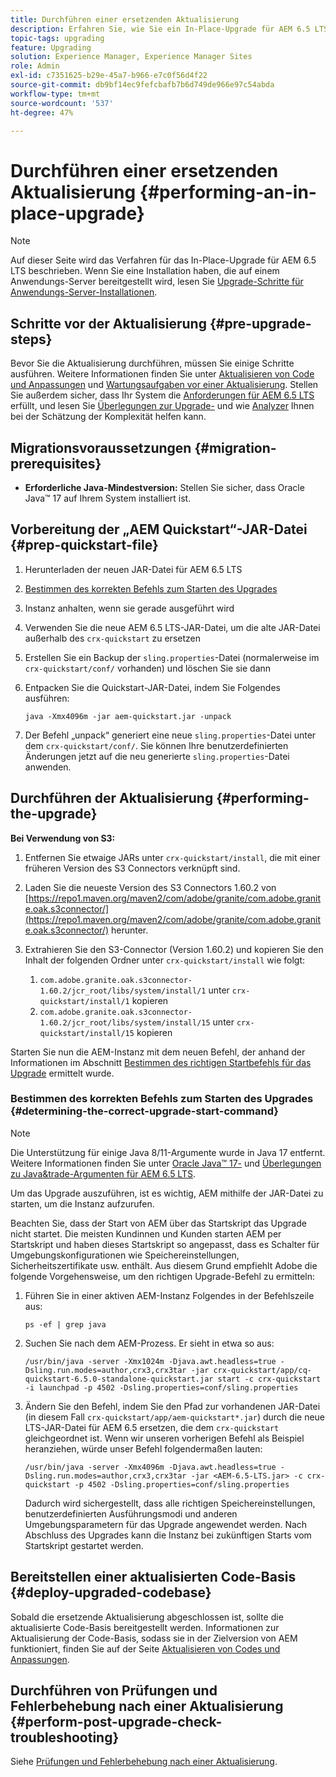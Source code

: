 ```yaml
---
title: Durchführen einer ersetzenden Aktualisierung
description: Erfahren Sie, wie Sie ein In-Place-Upgrade für AEM 6.5 LTS durchführen.
topic-tags: upgrading
feature: Upgrading
solution: Experience Manager, Experience Manager Sites
role: Admin
exl-id: c7351625-b29e-45a7-b966-e7c0f56d4f22
source-git-commit: db9bf14ec9fefcbafb7b6d749de966e97c54abda
workflow-type: tm+mt
source-wordcount: '537'
ht-degree: 47%

---
```


# Durchführen einer ersetzenden Aktualisierung {#performing-an-in-place-upgrade}

>[!NOTE]
>
>Auf dieser Seite wird das Verfahren für das In-Place-Upgrade für AEM 6.5 LTS beschrieben. Wenn Sie eine Installation haben, die auf einem Anwendungs-Server bereitgestellt wird, lesen Sie [Upgrade-Schritte für Anwendungs-Server-Installationen](/help/sites-deploying/app-server-upgrade.md).

## Schritte vor der Aktualisierung {#pre-upgrade-steps}

Bevor Sie die Aktualisierung durchführen, müssen Sie einige Schritte ausführen. Weitere Informationen finden Sie unter [Aktualisieren von Code und Anpassungen](/help/sites-deploying/upgrading-code-and-customizations.md) und [Wartungsaufgaben vor einer Aktualisierung](/help/sites-deploying/pre-upgrade-maintenance-tasks.md). Stellen Sie außerdem sicher, dass Ihr System die [Anforderungen für AEM 6.5 LTS](/help/sites-deploying/technical-requirements.md) erfüllt, und lesen Sie [Überlegungen zur Upgrade-](/help/sites-deploying/upgrade-planning.md) und wie [Analyzer](/help/sites-deploying/pattern-detector.md) Ihnen bei der Schätzung der Komplexität helfen kann.

<!--Finally, the downtime during the upgrade can be significally reduced by indexing the repository **before** performing the upgrade. For more information, see [Using Offline Reindexing To Reduce Downtime During an Upgrade](/help/sites-deploying/upgrade-offline-reindexing.md)-->

## Migrationsvoraussetzungen {#migration-prerequisites}

* **Erforderliche Java-Mindestversion:** Stellen Sie sicher, dass Oracle Java™ 17 auf Ihrem System installiert ist.

## Vorbereitung der „AEM Quickstart“-JAR-Datei {#prep-quickstart-file}

1. Herunterladen der neuen JAR-Datei für AEM 6.5 LTS

1. [Bestimmen des korrekten Befehls zum Starten des Upgrades](#determining-the-correct-upgrade-start-command)

1. Instanz anhalten, wenn sie gerade ausgeführt wird

1. Verwenden Sie die neue AEM 6.5 LTS-JAR-Datei, um die alte JAR-Datei außerhalb des `crx-quickstart` zu ersetzen

1. Erstellen Sie ein Backup der `sling.properties`-Datei (normalerweise im `crx-quickstart/conf/` vorhanden) und löschen Sie sie dann

1. Entpacken Sie die Quickstart-JAR-Datei, indem Sie Folgendes ausführen:

   ```shell
   java -Xmx4096m -jar aem-quickstart.jar -unpack
   ```

1. Der Befehl „unpack“ generiert eine neue `sling.properties`-Datei unter dem `crx-quickstart/conf/`. Sie können Ihre benutzerdefinierten Änderungen jetzt auf die neu generierte `sling.properties`-Datei anwenden.

<!-- Alexandru: drafting temporarily

## Content Repository Migration {#content-repository-migration}

This migration is not required if you are upgrading from AEM 6.3. For versions older than 6.3, Adobe provides a tool that can be used to migrate the repository to the new version of the Oak Segment Tar present in AEM 6.3. It is provided as part of the quickstart package and is mandatory for any upgrades that will be using TarMK. Upgrades for environments that are using MongoMK do not require repository migration. For more information on what the benefits of the new Segment Tar format are, see the [Migrating to Oak Segment Tar FAQ](/help/sites-deploying/revision-cleanup.md#online-revision-cleanup-frequently-asked-questions).

The actual migration is performed using the standard AEM quickstart jar file, executed with a new `-x crx2oak` option which executes the crx2oak tool to simplify the upgrade and make it more robust.

>[!NOTE]
>
>If you are performing TarMK repository content migration using the CRX2Oak Quickstart extension, you might remove the **samplecontent** runmode by adding the following to the migration command line:
>
>* `--promote-runmode nosamplecontent`
>

To determine the command that you should run, use the following command:

```shell
java -Xmx4096m -jar aem-quickstart.jar -v -x crx2oak -xargs -- --load-profile <<YOUR_PROFILE>> <<ADDITIONAL_FLAGS>>
```

Where `<<YOUR_PROFILE>>` and `<<ADDITIONAL_FLAGS>>` are replaced with the profile and flags listed in the following table:

<table>
 <tbody>
  <tr>
   <td><strong>Source Repository</strong></td>
   <td><strong>Target Repository</strong></td>
   <td><strong>Profile</strong></td>
   <td><strong>Additional Flags</strong><br /> </td>
  </tr>
  <tr>
   <td>crx2 or TarMK with <code>FileDataStore</code></td>
   <td>TarMK</td>
   <td>segment-fds</td>
   <td>See Troubleshooting section below</td>
  </tr>
  <tr>
   <td>crx2</td>
   <td>MongoMK</td>
   <td>mongo-from-crx2 </td>
   <td><code>-T mongo-uri=mongo://mongo-host:mongo-port -T mongo-db=mongo-database-name</code></td>
  </tr>
  <tr>
   <td>TarMK or crx2 with <code>S3DataStore</code></td>
   <td>TarMK</td>
   <td>segment-custom-ds</td>
   <td>See Troubleshooting section below</td>
  </tr>
  <tr>
   <td>TarMK with no datastore</td>
   <td>TarMK</td>
   <td>segment-no-ds</td>
   <td> </td>
  </tr>
  <tr>
   <td>MongoMK</td>
   <td>MongoMK</td>
   <td>No migration is needed</td>
   <td> </td>
  </tr>
 </tbody>
</table>

**Where:**

* `mongo-host` is the MongoDB server IP (for example, 127.0.0.1)

* `mongo-port` is the MongoDB server port (for example: 27017)

* `mongo-database-name` represents the name of the database (for example: aem-author)

**You may also require additional switches for the following scenarios:**

* If you are performing the upgrade on a Windows system where Java memory mapping is not handled correctly, add the `--disable-mmap` parameter to the command.

For additional instructions on using the crx2oak tool, see Using the [CRX2Oak Migration Tool](/help/sites-deploying/using-crx2oak.md). The crx2oak helper JAR can be manually upgraded if needed, by manually replacing it with newer versions after unpacking the quickstart. Its location in the AEM installation folder is: `<aem-install>/crx-quickstart/opt/extensions/crx2oak.jar`. The newest version of the CRX2Oak migration tool is available for download from the Adobe Repository at: [https://repo1.maven.org/maven2/com/adobe/granite/crx2oak/](https://repo1.maven.org/maven2/com/adobe/granite/crx2oak/)

If the migration has completed successfully, the tool will exit with an exit code of zero. Additionally, check for WARN and ERROR messages in the `upgrade.log` file, located under `crx-quickstart/logs` in the AEM installation directory, as these could indicate non-fatal errors that occurred during the migration.

Check the configuration files beneath `crx-quickstart/install` folder. If a migration was necessary these will be updated to reflect the target repository.

**A note on datastores:**

While `FileDataStore` is the new default for AEM 6.3 installations, using an external datastore is not required. While using an external datastore is recommended as a best practice for production deployments, it is not a prerequisite to upgrade. Due to the complexity already present in upgrading AEM, Adobe recommends performing the upgrade without doing a datastore migration. If desired, a datastore migration can be executed afterwards as a separate effort.

## Troubleshooting Migration Issues {#troubleshooting-migration-issues}

Skip this section if you are upgrading from 6.3. While the provided crx2oak profiles should meet the needs of most customers, there are times when additional parameters will be necessary. If you run into an error during your migration, it is possible that there are aspects of your environment that require additional configuration options to be provided. If so, you will likely encounter the following error:

**Checkpoints are not copied, because no external datastore has been specified. This will result in the full repository reindexing on the first start. Use --skip-checkpoints to force the migration or see https://jackrabbit.apache.org/oak/docs/migration.html#Checkpoints_migration for more info.**

For some reason, the migration process needs access to binaries in the datastore and is unable to find it. To specify your datastore configuration, include the following flags in the `<<ADDITIONAL_FLAGS>>` portion of your migration command:

**For S3 datastores:**

```shell
--src-s3config=/path/to/SharedS3DataStore.config --src-s3datastore=/path/to/datastore
```

Where `/path/to/SharedS3DataStore.config` represents the path to your S3 datastore config file and `/path/to/datastore` represents the path to your S3 datastore.

**For File datastores:**

```shell
--src-datastore=/path/to/datastore
```

Where `/path/to/datastore` represents the path to your File Datastore.

-->

## Durchführen der Aktualisierung {#performing-the-upgrade}

**Bei Verwendung von S3:**

1. Entfernen Sie etwaige JARs unter `crx-quickstart/install`, die mit einer früheren Version des S3 Connectors verknüpft sind.

1. Laden Sie die neueste Version des S3 Connectors 1.60.2 von [https://repo1.maven.org/maven2/com/adobe/granite/com.adobe.granite.oak.s3connector/](https://repo1.maven.org/maven2/com/adobe/granite/com.adobe.granite.oak.s3connector/) <!-- Alexandru: this is a stub link for now --> herunter.

1. Extrahieren Sie den S3-Connector (Version 1.60.2) und kopieren Sie den Inhalt der folgenden Ordner unter `crx-quickstart/install` wie folgt:

   1. `com.adobe.granite.oak.s3connector-1.60.2/jcr_root/libs/system/install/1` unter `crx-quickstart/install/1` kopieren
   1. `com.adobe.granite.oak.s3connector-1.60.2/jcr_root/libs/system/install/15` unter `crx-quickstart/install/15` kopieren

Starten Sie nun die AEM-Instanz mit dem neuen Befehl, der anhand der Informationen im Abschnitt [Bestimmen des richtigen Startbefehls für das Upgrade](#determining-the-correct-upgrade-start-command) ermittelt wurde.

### Bestimmen des korrekten Befehls zum Starten des Upgrades {#determining-the-correct-upgrade-start-command}

>[!NOTE]
>
>Die Unterstützung für einige Java 8/11-Argumente wurde in Java 17 entfernt. Weitere Informationen finden Sie unter [Oracle Java™ 17-](https://docs.oracle.com/en/java/javase/17/docs/specs/man/java.html) und [Überlegungen zu Java&amp;trade-Argumenten für AEM 6.5 LTS](/help/sites-deploying/custom-standalone-install.md#java-17-considerations-java-considerations).

Um das Upgrade auszuführen, ist es wichtig, AEM mithilfe der JAR-Datei zu starten, um die Instanz aufzurufen.

Beachten Sie, dass der Start von AEM über das Startskript das Upgrade nicht startet. Die meisten Kundinnen und Kunden starten AEM per Startskript und haben dieses Startskript so angepasst, dass es Schalter für Umgebungskonfigurationen wie Speichereinstellungen, Sicherheitszertifikate usw. enthält. Aus diesem Grund empfiehlt Adobe die folgende Vorgehensweise, um den richtigen Upgrade-Befehl zu ermitteln:

1. Führen Sie in einer aktiven AEM-Instanz Folgendes in der Befehlszeile aus: 

   ```shell
   ps -ef | grep java
   ```

1. Suchen Sie nach dem AEM-Prozess. Er sieht in etwa so aus:

   ```shell
   /usr/bin/java -server -Xmx1024m -Djava.awt.headless=true -Dsling.run.modes=author,crx3,crx3tar -jar crx-quickstart/app/cq-quickstart-6.5.0-standalone-quickstart.jar start -c crx-quickstart -i launchpad -p 4502 -Dsling.properties=conf/sling.properties
   ```

1. Ändern Sie den Befehl, indem Sie den Pfad zur vorhandenen JAR-Datei (in diesem Fall `crx-quickstart/app/aem-quickstart*.jar`) durch die neue LTS-JAR-Datei für AEM 6.5 ersetzen, die dem `crx-quickstart` gleichgeordnet ist. Wenn wir unseren vorherigen Befehl als Beispiel heranziehen, würde unser Befehl folgendermaßen lauten:

   ```shell
   /usr/bin/java -server -Xmx4096m -Djava.awt.headless=true -Dsling.run.modes=author,crx3,crx3tar -jar <AEM-6.5-LTS.jar> -c crx-quickstart -p 4502 -Dsling.properties=conf/sling.properties
   ```

   Dadurch wird sichergestellt, dass alle richtigen Speichereinstellungen, benutzerdefinierten Ausführungsmodi und anderen Umgebungsparametern für das Upgrade angewendet werden. Nach Abschluss des Upgrades kann die Instanz bei zukünftigen Starts vom Startskript gestartet werden.

## Bereitstellen einer aktualisierten Code-Basis {#deploy-upgraded-codebase}

Sobald die ersetzende Aktualisierung abgeschlossen ist, sollte die aktualisierte Code-Basis bereitgestellt werden. Informationen zur Aktualisierung der Code-Basis, sodass sie in der Zielversion von AEM funktioniert, finden Sie auf der Seite [Aktualisieren von Codes und Anpassungen](/help/sites-deploying/upgrading-code-and-customizations.md).

## Durchführen von Prüfungen und Fehlerbehebung nach einer Aktualisierung {#perform-post-upgrade-check-troubleshooting}

Siehe [Prüfungen und Fehlerbehebung nach einer Aktualisierung](/help/sites-deploying/post-upgrade-checks-and-troubleshooting.md).

